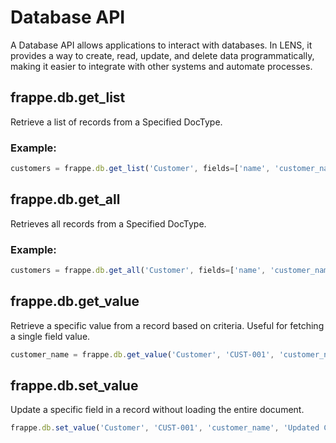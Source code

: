 # Database API

A Database API allows applications to interact with databases. In LENS, it provides a way to create, read, update, and delete data programmatically, making it easier to integrate with other systems and automate processes.

## frappe.db.get_list
Retrieve  a list of records from a Specified DocType.

### Example:
```javascript
customers = frappe.db.get_list('Customer', fields=['name', 'customer_name'])
```

## frappe.db.get_all
Retrieves all records from a Specified DocType.

### Example:
```javascript
customers = frappe.db.get_all('Customer', fields=['name', 'customer_name'], filters={'customer_group': 'Retail'})
```

## frappe.db.get_value
Retrieve a specific value from a record based on criteria. Useful for fetching a single field value.

```javascript
customer_name = frappe.db.get_value('Customer', 'CUST-001', 'customer_name')
```

## frappe.db.set_value
Update a specific field in a record without loading the entire document.

```javascript
frappe.db.set_value('Customer', 'CUST-001', 'customer_name', 'Updated Customer')
```




<!--stackedit_data:
eyJoaXN0b3J5IjpbMTg5NDQ4NTE1NCwtMTY3NDc2Mzc2MywtMj
EwNjgwMTQxLC02MzkxMDIxODRdfQ==
-->